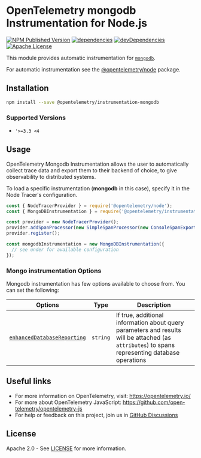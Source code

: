 # OpenTelemetry mongodb Instrumentation for Node.js

[![NPM Published Version][npm-img]][npm-url]
[![dependencies][dependencies-image]][dependencies-url]
[![devDependencies][devDependencies-image]][devDependencies-url]
[![Apache License][license-image]][license-image]

This module provides automatic instrumentation for [`mongodb`](https://github.com/mongodb/node-mongodb-native).

For automatic instrumentation see the
[@opentelemetry/node](https://github.com/open-telemetry/opentelemetry-js/tree/main/packages/opentelemetry-node) package.

## Installation

```bash
npm install --save @opentelemetry/instrumentation-mongodb
```
### Supported Versions
 - `'>=3.3 <4`

## Usage

OpenTelemetry Mongodb Instrumentation allows the user to automatically collect trace data and export them to their backend of choice, to give observability to distributed systems.

To load a specific instrumentation (**mongodb** in this case), specify it in the Node Tracer's configuration.

```javascript
const { NodeTracerProvider } = require('@opentelemetry/node');
const { MongoDBInstrumentation } = require('@opentelemetry/instrumentation-mongodb');

const provider = new NodeTracerProvider();
provider.addSpanProcessor(new SimpleSpanProcessor(new ConsoleSpanExporter()));
provider.register();

const mongodbInstrumentation = new MongoDBInstrumentation({
  // see under for available configuration
});
```

### Mongo instrumentation Options

Mongodb instrumentation has few options available to choose from. You can set the following:

| Options | Type | Description |
| ------- | ---- | ----------- |
| [`enhancedDatabaseReporting`](https://github.com/open-telemetry/opentelemetry-js/blob/main/packages/opentelemetry-api/src/trace/instrumentation/instrumentation.ts#L91) | `string` | If true, additional information about query parameters and results will be attached (as `attributes`) to spans representing database operations |


## Useful links
- For more information on OpenTelemetry, visit: <https://opentelemetry.io/>
- For more about OpenTelemetry JavaScript: <https://github.com/open-telemetry/opentelemetry-js>
- For help or feedback on this project, join us in [GitHub Discussions][discussions-url]

## License

Apache 2.0 - See [LICENSE][license-url] for more information.

[discussions-url]: https://github.com/open-telemetry/opentelemetry-js/discussions
[license-url]: https://github.com/open-telemetry/opentelemetry-js-contrib/blob/main/LICENSE
[license-image]: https://img.shields.io/badge/license-Apache_2.0-green.svg?style=flat
[dependencies-image]: https://status.david-dm.org/gh/open-telemetry/opentelemetry-js-contrib.svg?path=plugins%2Fnode%2Fopentelemetry-instrumentation-mongodb
[dependencies-url]: https://david-dm.org/open-telemetry/opentelemetry-js-contrib?path=plugins%2Fnode%2Fopentelemetry-instrumentation-mongodb
[devDependencies-image]: https://status.david-dm.org/gh/open-telemetry/opentelemetry-js-contrib.svg?path=plugins%2Fnode%2Fopentelemetry-instrumentation-mongodb&type=dev
[devDependencies-url]: https://david-dm.org/open-telemetry/opentelemetry-js-contrib?path=plugins%2Fnode%2Fopentelemetry-instrumentation-mongodb&type=dev
[npm-url]: https://www.npmjs.com/package/@opentelemetry/instrumentation-mongodb
[npm-img]: https://badge.fury.io/js/%40opentelemetry%2Finstrumentation-mongodb.svg
